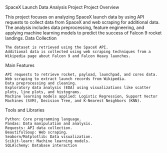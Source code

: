 SpaceX Launch Data Analysis Project
Project Overview

This project focuses on analyzing SpaceX launch data by using API requests to collect data from SpaceX and web scraping for additional data. The analysis includes data preprocessing, feature engineering, and applying machine learning models to predict the success of Falcon 9 rocket landings.
Data Collection

    The dataset is retrieved using the SpaceX API.
    Additional data is collected using web scraping techniques from a Wikipedia page about Falcon 9 and Falcon Heavy launches.

Main Features

    API requests to retrieve rocket, payload, launchpad, and cores data.
    Web scraping to extract launch records from Wikipedia.
    Data preprocessing and cleaning.
    Exploratory data analysis (EDA) using visualizations like scatter plots, line plots, and histograms.
    Machine learning models applied: Logistic Regression, Support Vector Machines (SVM), Decision Tree, and K-Nearest Neighbors (KNN).

Tools and Libraries

    Python: Core programming language.
    Pandas: Data manipulation and analysis.
    Requests: API data collection.
    BeautifulSoup: Web scraping.
    Seaborn/Matplotlib: Data visualization.
    Scikit-learn: Machine learning models.
    SQLAlchemy: Database interaction
